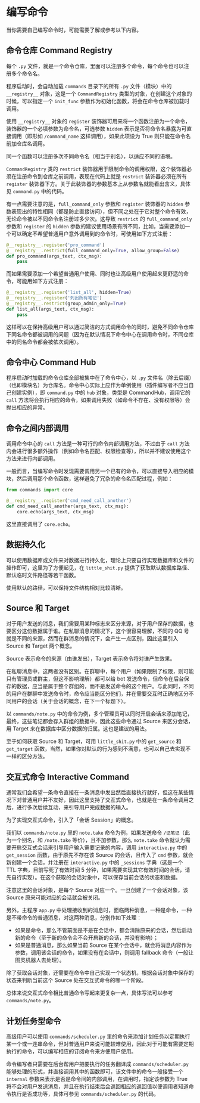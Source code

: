 # 编写命令

当你需要自己编写命令时，可能需要了解或参考以下内容。

## 命令仓库 Command Registry

每个 `.py` 文件，就是一个命令仓库，里面可以注册多个命令，每个命令也可以注册多个命令名。

程序启动时，会自动加载 `commands` 目录下的所有 `.py` 文件（模块）中的 `__registry__` 对象，这是一个 `CommandRegistry` 类型的对象，在创建这个对象的时候，可以指定一个 `init_func` 参数作为初始化函数，将会在命令仓库被加载时调用。

使用 `__registry__` 对象的 `register` 装饰器可用来将一个函数注册为一个命令，装饰器的一个必填参数为命令名，可选参数 `hidden` 表示是否将命令名暴露为可直接调用（即形如 `/command_name` 这样调用），如果此项设为 True 则只能在命令名前加仓库名调用。

同一个函数可以注册多次不同命令名（相当于别名），以适应不同的语境。

`CommandRegistry` 类的 `restrict` 装饰器用于限制命令的调用权限，这个装饰器必须在注册命令到仓库之前调用，表现在代码上就是 `restrict` 装饰器必须在所有 `register` 装饰器下方。关于此装饰器的参数基本上从参数名就能看出含义，具体见 `command.py` 中的代码。

有一点需要注意的是，`full_command_only` 参数和 `register` 装饰器的 `hidden` 参数表现出的特性相同（都是防止直接访问），但不同之处在于它对整个命令有效，无论命令被以不同命令名注册过多少次。这导致 `restrict` 的 `full_command_only` 参数和 `register` 的 `hidden` 参数的建议使用场景有所不同，比如，当需要添加一个可以确定不希望普通用户意外调用到的命令时，可使用如下方式注册：

```python
@__registry__.register('pro_command')
@__registry__.restrict(full_command_only=True, allow_group=False)
def pro_command(args_text, ctx_msg):
    pass
```

而如果需要添加一个希望普通用户使用、同时也让高级用户使用起来更舒适的命令，可能用如下方式注册：

```python
@__registry__.register('list_all', hidden=True)
@__registry__.register('列出所有笔记')
@__registry__.restrict(group_admin_only=True)
def list_all(args_text, ctx_msg):
    pass
```

这样可以在保持高级用户可以通过简洁的方式调用命令的同时，避免不同命令仓库下同名命令都被调用的问题（因为在默认情况下命令中心在调用命令时，不同仓库中的同名命令都会被依次调用）。

## 命令中心 Command Hub

程序启动时加载的命令仓库全部被集中在了命令中心，以 `.py` 文件名（除去后缀）（也即模块名）为仓库名。命令中心实际上应作为单例使用（插件编写者不应当自己创建实例），即 `command.py` 中的 `hub` 对象，类型是 CommandHub，调用它的 `call` 方法将会执行相应的命令，如果调用失败（如命令不存在、没有权限等）会抛出相应的异常。

## 命令之间内部调用

调用命令中心的 `call` 方法是一种可行的命令内部调用方法，不过由于 `call` 方法内会进行很多额外操作（例如命令名匹配、权限检查等），所以并不建议使用这个方法来进行内部调用。

一般而言，当编写命令时发现需要调用另一个已有的命令，可以直接导入相应的模块，然后调用那个命令函数，这样避免了冗杂的命令名匹配过程，例如：

```python
from commands import core

@__registry__.register('cmd_need_call_another')
def cmd_need_call_another(args_text, ctx_msg):
    core.echo(args_text, ctx_msg)
```

这里直接调用了 `core.echo`。

## 数据持久化

可以使用数据库或文件来对数据进行持久化，理论上只要自行实现数据库和文件的操作即可，这里为了方便起见，在 `little_shit.py` 提供了获取默认数据库路径、默认临时文件路径等若干函数。

使用默认的路径，可以保持文件结构相对比较清晰。

## Source 和 Target

对于用户发送的消息，我们需要用某种标志来区分来源，对于用户保存的数据，也要区分这份数据属于谁。在私聊消息的情况下，这个很容易理解，不同的 QQ 号就是不同的来源，然而在群消息的情况下，会产生一点区别，因此这里引入 Source 和 Target 两个概念。

Source 表示命令的来源（由谁发出），Target 表示命令将对谁产生效果。

在私聊消息中，这两者没有区别。在群聊中，每个用户（如果限制了权限，则可能只有管理员或群主，但这不影响理解）都可以给 bot 发送命令，但命令在后台保存的数据，应当是属于整个群组的，而不是发送命令的这个用户。与此同时，不同的用户在群聊中发送命令时，命令应当能区分他们，并在需要交互时正确地区分不同用户的会话（关于会话的概念，在下一个标题下）。

以 `commands/note.py` 中的命令为例，多个管理员可以同时开启会话来添加笔记，最终，这些笔记都会存入群组的数据中，因此这些命令通过 Source 来区分会话，用 Target 来在数据库中区分数据的归属。这也是建议的用法。

至于如何获取 Source 和 Target，可用 `little_shit.py` 中的 `get_source` 和 `get_target` 函数，当然，如果你对默认的行为感到不满意，也可以自己去实现不一样的区分方法。

## 交互式命令 Interactive Command

通常我们会希望一条命令直接在一条消息中发出然后直接执行就好，但这在某些情况下对普通用户并不友好，因此这里支持了交互式命令，也就是在一条命令调用之后，进行多次后续互动，来引导用户完成数据的输入。

为了实现交互式命令，引入了「会话 Session」的概念。

我们以 `commands/note.py` 里的 `note.take` 命令为例，如果发送命令 `/记笔记`（此为一个别名，和 `/note.take` 等价），且不加参数，那么 `note.take` 命令就认为需要开启交互式会话来引导用户输入需要记录的内容，调用 `interactive.py` 中的 `get_session` 函数，由于原先不存在该 Source 的会话，且传入了 `cmd` 参数，就会新创建一个会话，并注册在 `interactive.py` 中的 `_sessions` 字典（这是一个 TTL 字典，目前写死了有效时间 5 分钟，如果需要实现其它有效时间的会话，请先自行实现）。在这个获取的会话对象中，可以保存当前会话的状态和数据。

注意这里的会话对象，是每个 Source 对应一个。一旦创建了一个会话对象，该 Source 原来可能对应的会话就会被关闭。

另外，主程序 `app.py` 中处理接收到的消息时，面临两种消息，一种是命令，一种是不带命令的普通消息，对这两种消息，分别作如下处理：

- 如果是命令，那么不管前面是不是在会话中，都会清除原来的会话，然后启动新的命令（至于新的命令会不会开启新的会话，并没有影响）；
- 如果是普通消息，那么如果当前 Source 在某个会话中，就会将消息内容作为参数，调用该会话的命令，如果没有在会话中，则调用 fallback 命令（一般让图灵机器人去处理）。

除了获取会话对象，还需要在命令中自己实现一个状态机，根据会话对象中保存的状态来判断当前这个 Source 处在交互式命令的哪一个阶段。

总体来说交互式命令相比普通命令写起来更复杂一点，具体写法可以参考 `commands/note.py`。

## 计划任务型命令

高级用户可以使用 `commands/scheduler.py` 里的命令来添加计划任务以定期执行某一个或一连串命令，但对普通用户来说可能较难使用，因此对于可能有需要定期执行的命令，可以编写相应的订阅命令来方便用户使用。

命令编写者只需要在后台帮用户把要执行的任务翻译成 `commands/scheduler.py` 能够处理的形式，并直接调用其中的函数即可，该文件中的命令一般接受一个 `internal` 参数来表示是否是命令间的内部调用，在调用时，指定该参数为 True 将不会对用户发送消息，并且在执行结束后会返回相应的返回值以便调用者知道命令执行是否成功等，具体可参见 `commands/scheduler.py` 的代码。
